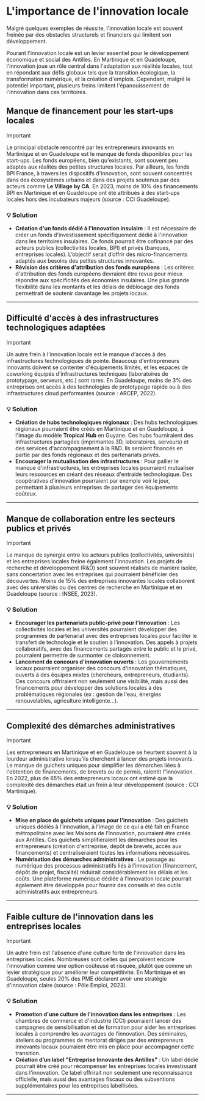 # L'importance de l'innovation locale

Malgré quelques exemples de réussite, l'innovation locale est souvent freinée par des obstacles structurels et financiers qui limitent son développement.

Pourant l'innovation locale est un levier essentiel pour le développement économique et social des Antilles. En Martinique et en Guadeloupe, l'innovation joue un rôle central dans l'adaptation aux réalités locales, tout en répondant aux défis globaux tels que la transition écologique, la transformation numérique, et la création d'emplois. Cependant, malgré le potentiel important, plusieurs freins limitent l'épanouissement de l'innovation dans ces territoires.

## Manque de financement pour les start-ups locales

> [!IMPORTANT]
> Le principal obstacle rencontré par les entrepreneurs innovants en Martinique et en Guadeloupe est le manque de fonds disponibles pour les start-ups. Les fonds européens, bien qu'existants, sont souvent peu adaptés aux réalités des petites structures locales. Par ailleurs, les fonds BPI France, à travers les dispositifs d'innovation, sont souvent concentrés dans des écosystèmes urbains et dans des projets soutenus par des acteurs comme **Le Village by CA**. En 2023, moins de 10% des financements BPI en Martinique et en Guadeloupe ont été attribués à des start-ups locales hors des incubateurs majeurs (source : CCI Guadeloupe).

### 💡 Solution

- **Création d'un fonds dédié à l'innovation insulaire** : Il est nécessaire de créer un fonds d'investissement spécifiquement dédié à l'innovation dans les territoires insulaires. Ce fonds pourrait être cofinancé par des acteurs publics (collectivités locales, BPI) et privés (banques, entreprises locales). L’objectif serait d’offrir des micro-financements adaptés aux besoins des petites structures innovantes. 
- **Révision des critères d'attribution des fonds européens** : Les critères d'attribution des fonds européens devraient être revus pour mieux répondre aux spécificités des économies insulaires. Une plus grande flexibilité dans les montants et les délais de déblocage des fonds permettrait de soutenir davantage les projets locaux.

---

## Difficulté d'accès à des infrastructures technologiques adaptées

> [!IMPORTANT]
> Un autre frein à l'innovation locale est le manque d'accès à des infrastructures technologiques de pointe. Beaucoup d'entrepreneurs innovants doivent se contenter d'équipements limités, et les espaces de coworking équipés d'infrastructures techniques (laboratoires de prototypage, serveurs, etc.) sont rares. En Guadeloupe, moins de 3% des entreprises ont accès à des technologies de prototypage rapide ou à des infrastructures cloud performantes (source : ARCEP, 2022).

### 💡 Solution

- **Création de hubs technologiques régionaux** : Des hubs technologiques régionaux pourraient être créés en Martinique et en Guadeloupe, à l'image du modèle **Tropical Hub** en Guyane. Ces hubs fourniraient des infrastructures partagées (imprimantes 3D, laboratoires, serveurs) et des services d'accompagnement à la R&D. Ils seraient financés en partie par des fonds régionaux et des partenariats privés.
- **Encourager la mutualisation des infrastructures** : Pour pallier le manque d'infrastructures, les entreprises locales pourraient mutualiser leurs ressources en créant des réseaux d'entraide technologique. Des coopératives d'innovation pourraient par exemple voir le jour, permettant à plusieurs entreprises de partager des équipements coûteux.

---

## Manque de collaboration entre les secteurs publics et privés

> [!IMPORTANT]
> Le manque de synergie entre les acteurs publics (collectivités, universités) et les entreprises locales freine également l'innovation. Les projets de recherche et développement (R&D) sont souvent réalisés de manière isolée, sans concertation avec les entreprises qui pourraient bénéficier des découvertes. Moins de 15% des entreprises innovantes locales collaborent avec des universités ou des centres de recherche en Martinique et en Guadeloupe (source : INSEE, 2023).

### 💡 Solution

- **Encourager les partenariats public-privé pour l'innovation** : Les collectivités locales et les universités pourraient développer des programmes de partenariat avec des entreprises locales pour faciliter le transfert de technologie et le soutien à l’innovation. Des appels à projets collaboratifs, avec des financements partagés entre le public et le privé, pourraient permettre de surmonter ce cloisonnement.
- **Lancement de concours d'innovation ouverts** : Les gouvernements locaux pourraient organiser des concours d'innovation thématiques, ouverts à des équipes mixtes (chercheurs, entrepreneurs, étudiants). Ces concours offriraient non seulement une visibilité, mais aussi des financements pour développer des solutions locales à des problématiques régionales (ex : gestion de l'eau, énergies renouvelables, agriculture intelligente...).

---

## Complexité des démarches administratives

> [!IMPORTANT]
> Les entrepreneurs en Martinique et en Guadeloupe se heurtent souvent à la lourdeur administrative lorsqu’ils cherchent à lancer des projets innovants. Le manque de guichets uniques pour simplifier les démarches liées à l'obtention de financements, de brevets ou de permis, ralentit l"innovation. En 2022, plus de 65% des entrepreneurs locaux ont estimé que la complexité des démarches était un frein à leur développement (source : CCI Martinique).

### 💡 Solution

- **Mise en place de guichets uniques pour l'innovation** : Des guichets uniques dédiés à l’innovation, à l’image de ce qui a été fait en France métropolitaine avec les Maisons de l’Innovation, pourraient être créés aux Antilles. Ces guichets simplifieraient les démarches pour les entrepreneurs (création d'entreprise, dépôt de brevets, accès aux financements) et centraliseraient toutes les informations nécessaires.
- **Numérisation des démarches administratives** : Le passage au numérique des processus administratifs liés à l’innovation (financement, dépôt de projet, fiscalité) réduirait considérablement les délais et les coûts. Une plateforme numérique dédiée à l'innovation locale pourrait également être développée pour fournir des conseils et des outils administratifs aux entrepreneurs.

---

## Faible culture de l'innovation dans les entreprises locales

> [!IMPORTANT]
> Un autre frein est l'absence d'une culture forte de l'innovation dans les entreprises locales. Nombreuses sont celles qui perçoivent encore l'innovation comme une option coûteuse et risquée, plutôt que comme un levier stratégique pour améliorer leur compétitivité. En Martinique et en Guadeloupe, seules 20% des PME déclarent avoir une stratégie d'innovation claire (source : Pôle Emploi, 2023).

### 💡 Solution

- **Promotion d'une culture de l'innovation dans les entreprises** : Les chambres de commerce et d'industrie (CCI) pourraient lancer des campagnes de sensibilisation et de formation pour aider les entreprises locales à comprendre les avantages de l’innovation. Des séminaires, ateliers ou programmes de mentorat dirigés par des entrepreneurs innovants locaux pourraient être mis en place pour accompagner cette transition.
- **Création d’un label "Entreprise Innovante des Antilles"** : Un label dédié pourrait être créé pour récompenser les entreprises locales investissant dans l'innovation. Ce label offrirait non seulement une reconnaissance officielle, mais aussi des avantages fiscaux ou des subventions supplémentaires pour les entreprises labellisées.

---
